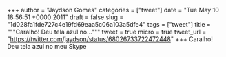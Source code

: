 
+++
author = "Jaydson Gomes"
categories = ["tweet"]
date = "Tue May 10 18:56:51 +0000 2011"
draft = false
slug = "1d028fa1fde727c4e19fd69eaa5c06a103a5dfe4"
tags = ["tweet"]
title = """Caralho! Deu tela azul no..."""
tweet = true
micro = true
tweet_url = "https://twitter.com/jaydson/status/68026733722472448"
+++
Caralho! Deu tela azul no meu Skype
